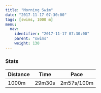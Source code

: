 ```yaml
---
title: "Morning Swim"
date: "2017-11-17 07:30:00"
tags: [swims, 1000 m]
menu:
  nav:
    identifier: "2017-11-17 07:30:00"
    parent: "swims"
    weight: 130
---
```


### Stats

| Distance | Time | Pace |
|----------|------|------|
|1000m|29m30s|2m57s/100m|
